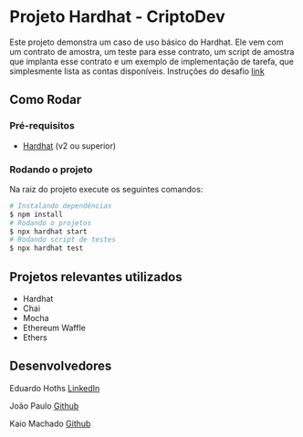 # Projeto Hardhat - CriptoDev
Este projeto demonstra um caso de uso básico do Hardhat. Ele vem com um contrato de amostra, um teste para esse contrato, um script de amostra que implanta esse contrato e um exemplo de implementação de tarefa, que simplesmente lista as contas disponíveis.
Instruções do desafio [link](https://github.com/jcbombardelli/cryptodev-blockchain-05-2022/tree/main/dia-20)

## Como Rodar

### Pré-requisitos
- [Hardhat](https://hardhat.org/) (v2 ou superior)

### Rodando o projeto

Na raiz do projeto execute os seguintes comandos:

```bash
# Instalando dependências
$ npm install 
# Rodando o projetos
$ npx hardhat start
# Rodando script de testes
$ npx hardhat test
```

## Projetos relevantes utilizados

- Hardhat
- Chai
- Mocha
- Ethereum Waffle
- Ethers

## Desenvolvedores

Eduardo Hoths [LinkedIn](https://github.com/eduardohoths)

João Paulo [Github](https://github.com/jpaulopereiraaraujo)

Kaio Machado [Github](https://github.com/kaiobmachado)